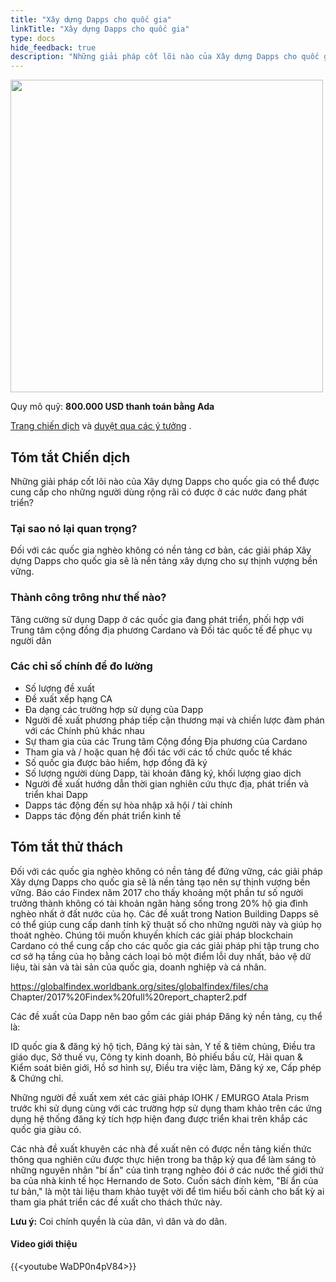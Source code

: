```yaml
---
title: "Xây dựng Dapps cho quốc gia"
linkTitle: "Xây dựng Dapps cho quốc gia"
type: docs
hide_feedback: true
description: "Những giải pháp cốt lõi nào của Xây dựng Dapps cho quốc gia có thể được cung cấp cho những người dùng rộng rãi có được ở các nước đang phát triển?"
---
```


<img src="https://cardano.ideascale.com/community-library/accounts/93/936143/Public/03-Nation-Building-Dapps-b80970.png" style="width:500px;height500px">

Quy mô quỹ: **800.000 USD thanh toán bằng Ada**

[Trang chiến dịch](https://cardano.ideascale.com/c/idea/383828) và [duyệt qua các ý tưởng](https://cardano.ideascale.com/c/campaigns/26435/stage/all/ideas/unspecified) .

## Tóm tắt Chiến dịch

Những giải pháp cốt lõi nào của Xây dựng Dapps cho quốc gia có thể được cung cấp cho những người dùng rộng rãi có được ở các nước đang phát triển?

### Tại sao nó lại quan trọng?

Đối với các quốc gia nghèo không có nền tảng cơ bản, các giải pháp Xây dựng Dapps cho quốc gia sẽ là nền tảng xây dựng cho sự thịnh vượng bền vững.

### Thành công trông như thế nào?

Tăng cường sử dụng Dapp ở các quốc gia đang phát triển, phối hợp với Trung tâm cộng đồng địa phương Cardano và Đối tác quốc tế để phục vụ người dân

### Các chỉ số chính để đo lường

- Số lượng đề xuất
- Đề xuất xếp hạng CA
- Đa dạng các trường hợp sử dụng của Dapp
- Người đề xuất phương pháp tiếp cận thương mại và chiến lược đàm phán với các Chính phủ khác nhau
- Sự tham gia của các Trung tâm Cộng đồng Địa phương của Cardano
- Tham gia và / hoặc quan hệ đối tác với các tổ chức quốc tế khác
- Số quốc gia được bảo hiểm, hợp đồng đã ký
- Số lượng người dùng Dapp, tài khoản đăng ký, khối lượng giao dịch
- Người đề xuất hướng dẫn thời gian nghiên cứu thực địa, phát triển và triển khai Dapp
- Dapps tác động đến sự hòa nhập xã hội / tài chính
- Dapps tác động đến phát triển kinh tế

## Tóm tắt thử thách

Đối với các quốc gia nghèo không có nền tảng để đứng vững, các giải pháp Xây dựng Dapps cho quốc gia sẽ là nền tảng tạo nên sự thịnh vượng bền vững. Báo cáo Findex năm 2017 cho thấy khoảng một phần tư số người trưởng thành không có tài khoản ngân hàng sống trong 20% hộ gia đình nghèo nhất ở đất nước của họ. Các đề xuất trong Nation Building Dapps sẽ có thể giúp cung cấp danh tính kỹ thuật số cho những người này và giúp họ thoát nghèo. Chúng tôi muốn khuyến khích các giải pháp blockchain Cardano có thể cung cấp cho các quốc gia các giải pháp phi tập trung cho cơ sở hạ tầng của họ bằng cách loại bỏ một điểm lỗi duy nhất, bảo vệ dữ liệu, tài sản và tài sản của quốc gia, doanh nghiệp và cá nhân.

https://globalfindex.worldbank.org/sites/globalfindex/files/cha Chapter/2017%20Findex%20full%20report_chapter2.pdf

Các đề xuất của Dapp nên bao gồm các giải pháp Đăng ký nền tảng, cụ thể là:

ID quốc gia &amp; đăng ký hộ tịch, Đăng ký tài sản, Y tế &amp; tiêm chủng, Điều tra giáo dục, Sở thuế vụ, Công ty kinh doanh, Bỏ phiếu bầu cử, Hải quan &amp; Kiểm soát biên giới, Hồ sơ hình sự, Điều tra việc làm, Đăng ký xe, Cấp phép &amp; Chứng chỉ.

Những người đề xuất xem xét các giải pháp IOHK / EMURGO Atala Prism trước khi sử dụng cùng với các trường hợp sử dụng tham khảo trên các ứng dụng hệ thống đăng ký tích hợp hiện đang được triển khai trên khắp các quốc gia giàu có.

Các nhà đề xuất khuyên các nhà đề xuất nên có được nền tảng kiến thức thông qua nghiên cứu được thực hiện trong ba thập kỷ qua để làm sáng tỏ những nguyên nhân "bí ẩn" của tình trạng nghèo đói ở các nước thế giới thứ ba của nhà kinh tế học Hernando de Soto. Cuốn sách đính kèm, "Bí ẩn của tư bản," là một tài liệu tham khảo tuyệt vời để tìm hiểu bối cảnh cho bất kỳ ai tham gia phát triển các đề xuất cho thách thức này.

 **Lưu ý:** Coi chính quyền là của dân, vì dân và do dân.

#### Video giới thiệu

{{&lt;youtube WaDP0n4pV84&gt;}}
